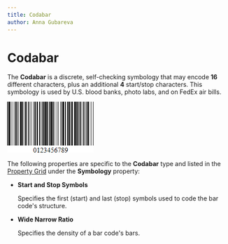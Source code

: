 ```yaml
---
title: Codabar
author: Anna Gubareva
---
```

# Codabar

The **Codabar** is a discrete, self-checking symbology that may encode **16** different characters, plus an additional **4** start/stop characters. This symbology is used by U.S. blood banks, photo labs, and on FedEx air bills.

![](../../../../../images/eurd-win-bar-code-codabar.png)

The following properties are specific to the **Codabar** type and listed in the [Property Grid](../../report-designer-tools/ui-panels/property-grid.md) under the **Symbology** property:

* **Start and Stop Symbols**
	
	Specifies the first (start) and last (stop) symbols used to code the bar code's structure.

* **Wide Narrow Ratio**

    Specifies the density of a bar code's bars.